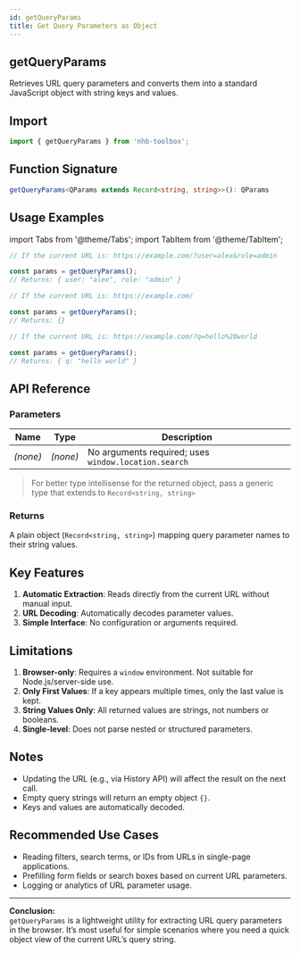 ```yaml
---
id: getQueryParams
title: Get Query Parameters as Object
---
```


## getQueryParams

Retrieves URL query parameters and converts them into a standard JavaScript object with string keys and values.

## Import

```typescript
import { getQueryParams } from 'nhb-toolbox';
```

## Function Signature

```typescript
getQueryParams<QParams extends Record<string, string>>(): QParams
```

## Usage Examples

import Tabs from '@theme/Tabs';
import TabItem from '@theme/TabItem';

<Tabs>
<TabItem value="Basic" label="Basic Usage">

```typescript
// If the current URL is: https://example.com/?user=alex&role=admin

const params = getQueryParams();
// Returns: { user: "alex", role: "admin" }
```

</TabItem>
<TabItem value="No Params" label="No Query Parameters">

```typescript
// If the current URL is: https://example.com/

const params = getQueryParams();
// Returns: {}
```

</TabItem>
<TabItem value="URL Encoded" label="URL Encoded Values">

```typescript
// If the current URL is: https://example.com/?q=hello%20world

const params = getQueryParams();
// Returns: { q: "hello world" }
```

</TabItem>
</Tabs>

## API Reference

### Parameters

| Name     | Type     | Description                                          |
| -------- | -------- | ---------------------------------------------------- |
| *(none)* | *(none)* | No arguments required; uses `window.location.search` |

> For better type intellisense for the returned object, pass a generic type that extends to `Record<string, string>`

### Returns

A plain object (`Record<string, string>`) mapping query parameter names to their string values.

## Key Features

1. **Automatic Extraction**: Reads directly from the current URL without manual input.
2. **URL Decoding**: Automatically decodes parameter values.
3. **Simple Interface**: No configuration or arguments required.

## Limitations

1. **Browser-only**: Requires a `window` environment. Not suitable for Node.js/server-side use.
2. **Only First Values**: If a key appears multiple times, only the last value is kept.
3. **String Values Only**: All returned values are strings, not numbers or booleans.
4. **Single-level**: Does not parse nested or structured parameters.

## Notes

- Updating the URL (e.g., via History API) will affect the result on the next call.
- Empty query strings will return an empty object `{}`.
- Keys and values are automatically decoded.

## Recommended Use Cases

- Reading filters, search terms, or IDs from URLs in single-page applications.
- Prefilling form fields or search boxes based on current URL parameters.
- Logging or analytics of URL parameter usage.

---

**Conclusion:**  
`getQueryParams` is a lightweight utility for extracting URL query parameters in the browser. It’s most useful for simple scenarios where you need a quick object view of the current URL’s query string.
